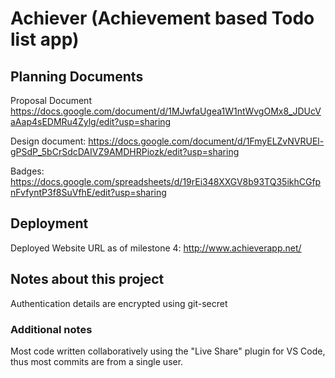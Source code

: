 # Achiever (Achievement based Todo list app)

## Planning Documents

Proposal Document
https://docs.google.com/document/d/1MJwfaUgea1W1ntWvgOMx8_JDUcVaAap4sEDMRu4Zylg/edit?usp=sharing

Design document:
https://docs.google.com/document/d/1FmyELZvNVRUEl-gPSdP_5bCrSdcDAIVZ9AMDHRPiozk/edit?usp=sharing

Badges:
https://docs.google.com/spreadsheets/d/19rEi348XXGV8b93TQ35ikhCGfpnFvfyntP3f8SuVfhE/edit?usp=sharing

## Deployment
Deployed Website URL as of milestone 4:
http://www.achieverapp.net/



## Notes about this project
Authentication details are encrypted using git-secret

### Additional notes
Most code written collaboratively using the "Live Share" plugin for VS Code, thus most commits are from a single user.
